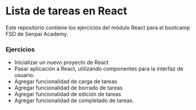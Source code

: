 # Lista de tareas en React

Este repositorio contiene los ejercicios del módulo React para el bootcamp FSD de Senpai Academy.

### Ejercicios

- Inicializar un nuevo proyecto de React
- Pasar aplicación a React, utilizando componentes para la interfaz de usuario.
- Agregar funcionalidad de carga de tareas
- Agregar funcionalidad de borrado de tareas
- Agregar funcionalidad de edición de tareas
- Agregar funcionalidad de completado de tareas.
